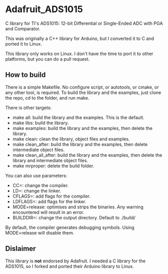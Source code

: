 Adafruit_ADS1015
===

C library for TI's ADS1015: 12-bit Differential or Single-Ended ADC with PGA and Comparator.

This was originally a C++ library for Arduino, but I converted it to C and ported it to Linux.

This library only works on Linux. I don't have the time to port it to other platforms, but you can do a pull request.

How to build
---
There is a simple Makefile. No configure script, or autotools, or cmake, or any other tool, is required. To build the library and the examples, just clone the repo, cd to the folder, and run make.

There is other targets:
 * make all: build the library and the examples. This is the default.
 * make libs: build the library.
 * make examples: build the library and the examples, then delete the library.
 * make clean: clean the library, object files and examples.
 * make clean_after: build the library and the examples, then delete intermediate object files.
 * make clean_all_after: build the library and the examples, then delete the library and intermediate object files.
 * make mrproper: delete the build folder.

You can also use parameters:
 * CC=<compiler name>: change the compiler.
 * LD=<linker name>: change the linker.
 * CFLAGS=<compiler flags>: add flags for the compiler.
 * LDFLAGS=<linker flags>: add flags for the linker.
 * MODE=release: optimises and strips the binaries. Any warning encountered will result in an error.
 * BUILDDIR=<build directory>: change the output directory. Default to ./build/

By default, the compiler generates debugging symbols. Using MODE=release will disable them.

Dislaimer
---
This library is **not** endorsed by Adafruit. I needed a C library for the ADS1015, so I forked and ported their Arduino library to Linux.
